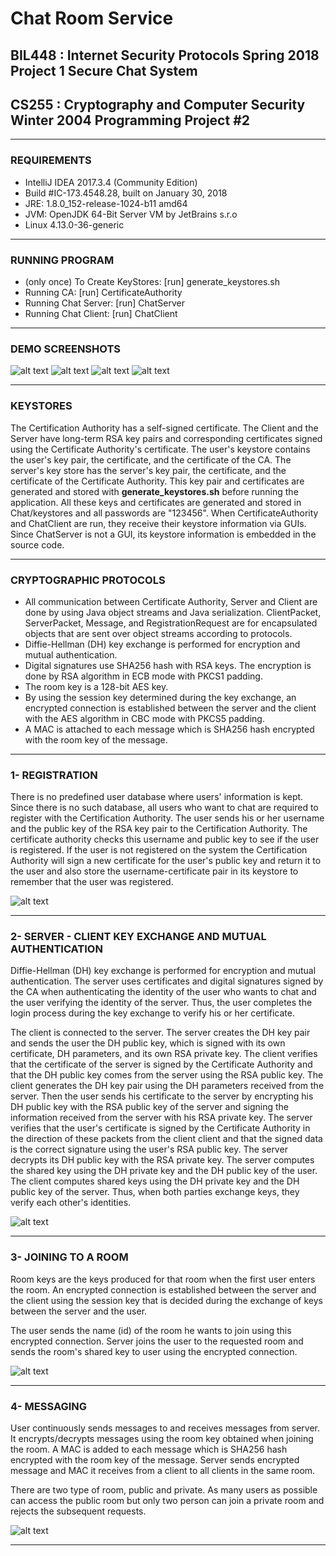 # Chat Room Service

## BIL448 : Internet Security Protocols Spring 2018 Project 1 Secure Chat System
## CS255 : Cryptography and Computer Security Winter 2004 Programming Project #2

------------------------------------------------------------------------------------------------------

### REQUIREMENTS

- IntelliJ IDEA 2017.3.4 (Community Edition)
- Build #IC-173.4548.28, built on January 30, 2018
- JRE: 1.8.0_152-release-1024-b11 amd64
- JVM: OpenJDK 64-Bit Server VM by JetBrains s.r.o
- Linux 4.13.0-36-generic

------------------------------------------------------------------------------------------------------

### RUNNING PROGRAM

- (only once) To Create KeyStores: [run] generate_keystores.sh 
- Running CA: [run] CertificateAuthority
- Running Chat Server: [run] ChatServer
- Running Chat Client: [run] ChatClient

------------------------------------------------------------------------------------------------------

### DEMO SCREENSHOTS

 ![alt text](https://github.com/SerayBeser/ChatRoom-Service/blob/master/screenshots/5.png)
 ![alt text](https://github.com/SerayBeser/ChatRoom-Service/blob/master/screenshots/6.png)
 ![alt text](https://github.com/SerayBeser/ChatRoom-Service/blob/master/screenshots/7.png)
 ![alt text](https://github.com/SerayBeser/ChatRoom-Service/blob/master/screenshots/8.png)


------------------------------------------------------------------------------------------------------

### KEYSTORES

The Certification Authority has a self-signed certificate. The Client and the Server have long-term RSA key pairs and corresponding certificates signed using the Certificate Authority's certificate. The user's keystore contains the user's key pair, the certificate, and the certificate of the CA. The server's key store has the server's key pair, the certificate, and the certificate of the Certificate Authority. This key pair and certificates are generated and stored with __generate_keystores.sh__ before running the application. All these keys and certificates are generated and stored in Chat/keystores and all passwords are "123456". When CertificateAuthority and ChatClient are run, they receive their keystore information via GUIs. Since ChatServer is not a GUI, its keystore information is embedded in the source code.

------------------------------------------------------------------------------------------------------


### CRYPTOGRAPHIC PROTOCOLS

- All communication between Certificate Authority, Server and Client are done by using Java object streams and Java serialization. ClientPacket, ServerPacket, Message, and RegistrationRequest are for encapsulated objects that are sent over object streams according to protocols. 
- Diffie-Hellman (DH) key exchange is performed for encryption and mutual authentication.
- Digital signatures use SHA256 hash with RSA keys. The encryption is done by RSA algorithm in ECB mode with PKCS1 padding.
- The room key is a 128-bit AES key.
- By using the session key determined during the key exchange, an encrypted connection is established between the server and the client with the AES algorithm in CBC mode with PKCS5 padding.
- A MAC is attached to each message which is SHA256 hash encrypted with the room key of the message.

------------------------------------------------------------------------------------------------------

### 1- REGISTRATION

There is no predefined user database where users' information is kept. Since there is no such database, all users who want to chat are required to register with the Certification Authority. The user sends his or her username and the public key of the RSA key pair to the Certification Authority. The certificate authority checks this username and public key to see if the user is registered. If the user is not registered on the system the Certification Authority will sign a new certificate for the user's public key and return it to the user and also store the username-certificate pair in its keystore to remember that the user was registered.

 ![alt text](https://github.com/SerayBeser/ChatRoom-Service/blob/master/screenshots/1.png)

------------------------------------------------------------------------------------------------------

### 2- SERVER - CLIENT KEY EXCHANGE AND MUTUAL AUTHENTICATION

Diffie-Hellman (DH) key exchange is performed for encryption and mutual authentication. The server uses certificates and digital signatures signed by the CA when authenticating the identity of the user who wants to chat and the user verifying the identity of the server. Thus, the user completes the login process during the key exchange to verify his or her certificate.

The client is connected to the server. The server creates the DH key pair and sends the user the DH public key, which is signed with its own certificate, DH parameters, and its own RSA private key. The client verifies that the certificate of the server is signed by the Certificate Authority and that the DH public key comes from the server using the RSA public key. The client generates the DH key pair using the DH parameters received from the server. Then the user sends his certificate to the server by encrypting his DH public key with the RSA public key of the server and signing the information received from the server with his RSA private key.
The server verifies that the user's certificate is signed by the Certificate Authority in the direction of these packets from the client client and that the signed data is the correct signature using the user's RSA public key. The server decrypts its DH public key with the RSA private key.
The server computes the shared key using the DH private key and the DH public key of the user. The client computes shared keys using the DH private key and the DH public key of the server. Thus, when both parties exchange keys, they verify each other's identities.

 ![alt text](https://github.com/SerayBeser/ChatRoom-Service/blob/master/screenshots/2.png)
 
------------------------------------------------------------------------------------------------------
 
### 3- JOINING TO A ROOM

Room keys are the keys produced for that room when the first user enters the room. An encrypted connection is established between the server and the client using the session key that is decided during the exchange of keys between the server and the user.

The user sends the name (id) of the room he wants to join using this encrypted connection. Server joins the user to the requested room and sends the room's shared key to user using the encrypted connection.

 ![alt text](https://github.com/SerayBeser/ChatRoom-Service/blob/master/screenshots/3.png)

------------------------------------------------------------------------------------------------------
 
### 4- MESSAGING

User continuously sends messages to and receives messages from server. It encrypts/decrypts messages using the room key obtained when joining the room. A MAC is added to each message which is SHA256 hash encrypted with the room key of the message. Server sends encrypted message and MAC it receives from a client to all clients in the same room.

There are two type of room, public and private. As many users as possible can access the public room but only two person can join a private room and rejects the subsequent requests.

 ![alt text](https://github.com/SerayBeser/ChatRoom-Service/blob/master/screenshots/4.png)

------------------------------------------------------------------------------------------------------
 
